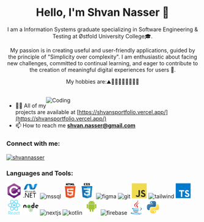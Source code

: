 <h1 align="center">Hello, I'm Shvan Nasser 👋</h1>
<p align="center">I am a Information Systems graduate specializing in Software Engineering & Testing at Østfold University College🎓. 
 </p>
<p align="center">My passion is in creating useful and user-friendly applications, guided by the principle of "Simplicity over complexity". I am enthusiastic about facing new challenges, committed to continual learning, and eager to contribute to the creation of meaningful digital experiences for users 🚀. 
 </p>
 <p align="center"> My hobbies are:⛰️🏓🏐🏋🏽‍♂️🏃👨‍💻</p>

<br>


<img align="right" alt="Coding" width="400" src="https://cdn.dribbble.com/users/1162077/screenshots/3848914/programmer.gif">


- 👨‍💻 All of my projects are available at [https://shvansportfolio.vercel.app/](https://shvansportfolio.vercel.app/)
- 📫 How to reach me **shvan.nasser@gmail.com**

<h3 align="left">Connect with me:</h3>
<p align="left">
<a href="https://linkedin.com/in/shvannasser" target="blank"><img align="center" src="https://raw.githubusercontent.com/rahuldkjain/github-profile-readme-generator/master/src/images/icons/Social/linked-in-alt.svg" alt="shvannasser" height="30" width="40" /></a>
</p>

<h3 align="left">Languages and Tools:</h3>
<p align="left">
  <!-- C# related technologies -->
  <img src="https://raw.githubusercontent.com/devicons/devicon/master/icons/csharp/csharp-original.svg" alt="csharp" width="40" height="40"/>
  <img src="https://raw.githubusercontent.com/devicons/devicon/master/icons/dot-net/dot-net-original-wordmark.svg" alt="dotnet" width="40" height="40"/>
  <img src="https://www.svgrepo.com/show/303229/microsoft-sql-server-logo.svg" alt="mssql" width="40" height="40"/>

  <!-- Web development technologies -->
  <img src="https://raw.githubusercontent.com/devicons/devicon/master/icons/html5/html5-original-wordmark.svg" alt="html5" width="40" height="40"/>
  <img src="https://raw.githubusercontent.com/devicons/devicon/master/icons/css3/css3-original-wordmark.svg" alt="css3" width="40" height="40"/>
  <img src="https://www.vectorlogo.zone/logos/figma/figma-icon.svg" alt="figma" width="40" height="40"/>
  <img src="https://www.vectorlogo.zone/logos/git-scm/git-scm-icon.svg" alt="git" width="40" height="40"/>
  <img src="https://raw.githubusercontent.com/devicons/devicon/master/icons/javascript/javascript-original.svg" alt="javascript" width="40" height="40"/>
  <img src="https://www.vectorlogo.zone/logos/tailwindcss/tailwindcss-icon.svg" alt="tailwind" width="40" height="40"/>
  <img src="https://raw.githubusercontent.com/devicons/devicon/master/icons/typescript/typescript-original.svg" alt="typescript" width="40" height="40"/>
  <img src="https://raw.githubusercontent.com/devicons/devicon/master/icons/react/react-original-wordmark.svg" alt="react" width="40" height="40"/>
  <img src="https://raw.githubusercontent.com/devicons/devicon/master/icons/nodejs/nodejs-original-wordmark.svg" alt="nodejs" width="40" height="40"/>
  <img src="https://cdn.worldvectorlogo.com/logos/nextjs-2.svg" alt="nextjs" width="40" height="40"/>

  <!-- Android -->

  <img src="https://www.vectorlogo.zone/logos/kotlinlang/kotlinlang-icon.svg" alt="kotlin" width="40" height="40"/>
  <img src="https://raw.githubusercontent.com/devicons/devicon/master/icons/android/android-original-wordmark.svg" alt="android" width="40" height="40"/>
  <img src="https://www.vectorlogo.zone/logos/firebase/firebase-icon.svg" alt="firebase" width="40" height="40"/>


  <!-- Java and python -->
  <img src="https://raw.githubusercontent.com/devicons/devicon/master/icons/java/java-original.svg" alt="java" width="40" height="40"/>
  <img src="https://raw.githubusercontent.com/devicons/devicon/master/icons/python/python-original.svg" alt="python" width="40" height="40"/>
 
  

 
</p>


